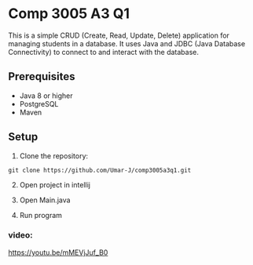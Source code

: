 # Comp 3005 A3 Q1

This is a simple CRUD (Create, Read, Update, Delete) application for managing students in a database. It uses Java and JDBC (Java Database Connectivity) to connect to and interact with the database.

## Prerequisites

- Java 8 or higher
- PostgreSQL
- Maven

## Setup

1. Clone the repository:  

`git clone https://github.com/Umar-J/comp3005a3q1.git`

2. Open project in intellij

3. Open Main.java
  
4. Run program

### video:
<https://youtu.be/mMEVjJuf_B0>
